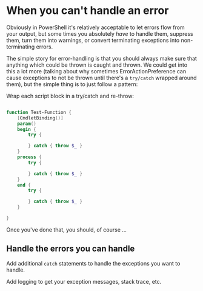 # When you can't handle an error

Obviously in PowerShell it's relatively acceptable to let errors flow from your output, but some times you absolutely _have_ to handle them, suppress them, turn them into warnings, or convert terminating exceptions into non-terminating errors.

The simple story for error-handling is that you should always make sure that anything which could be thrown is caught and thrown. We could get into this a lot more (talking about why sometimes ErrorActionPreference can cause exceptions to not be thrown until there's a `try/catch` wrapped around them), but the simple thing is to just follow a pattern:

Wrap each script block in a try/catch and re-throw:

```PowerShell

function Test-Function {
    [CmdletBinding()]
    param()
    begin {
        try {

        } catch { throw $_ }
    }
    process {
        try {

        } catch { throw $_ }
    }
    end {
        try {

        } catch { throw $_ }
    }

}
```

Once you've done that, you should, of course ...

## Handle the errors you can handle

Add additional `catch` statements to handle the exceptions you want to handle.

Add logging to get your exception messages, stack trace, etc.